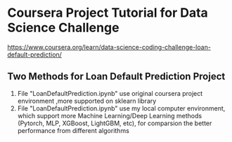 # Coursera Project Tutorial for Data Science Challenge

<https://www.coursera.org/learn/data-science-coding-challenge-loan-default-prediction/>

## Two Methods for Loan Default Prediction Project
1. File "LoanDefaultPrediction.ipynb" use original coursera project environment ,more supported on sklearn library
2. File "LoanDefaultPrediction.ipynb" use my local computer environment, which support more Machine Learning/Deep Learning methods (Pytorch, MLP, XGBoost, LightGBM,  etc), for comparsion the better performance from different algorithms

